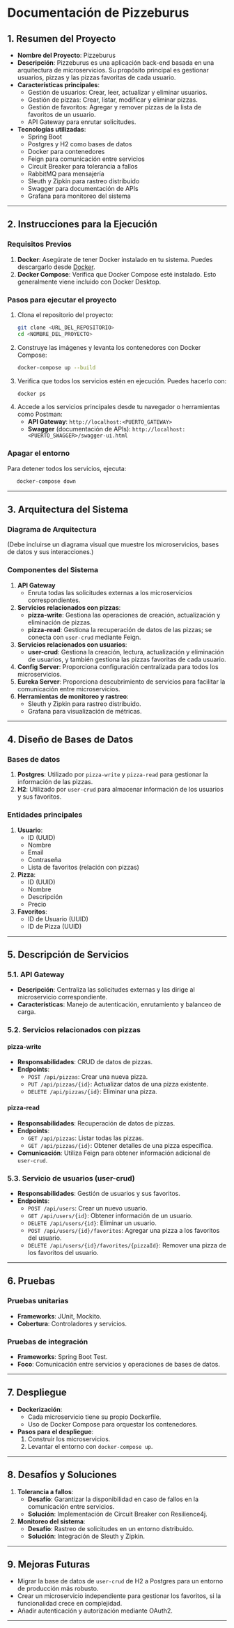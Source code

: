 # Documentación de Pizzeburus

## **1. Resumen del Proyecto**
- **Nombre del Proyecto**: Pizzeburus
- **Descripción**: Pizzeburus es una aplicación back-end basada en una arquitectura de microservicios. Su propósito principal es gestionar usuarios, pizzas y las pizzas favoritas de cada usuario.
- **Características principales**:
    - Gestión de usuarios: Crear, leer, actualizar y eliminar usuarios.
    - Gestión de pizzas: Crear, listar, modificar y eliminar pizzas.
    - Gestión de favoritos: Agregar y remover pizzas de la lista de favoritos de un usuario.
    - API Gateway para enrutar solicitudes.
- **Tecnologías utilizadas**:
    - Spring Boot
    - Postgres y H2 como bases de datos
    - Docker para contenedores
    - Feign para comunicación entre servicios
    - Circuit Breaker para tolerancia a fallos
    - RabbitMQ para mensajería
    - Sleuth y Zipkin para rastreo distribuido
    - Swagger para documentación de APIs
    - Grafana para monitoreo del sistema

---

## **2. Instrucciones para la Ejecución**

### **Requisitos Previos**
1. **Docker**: Asegúrate de tener Docker instalado en tu sistema. Puedes descargarlo desde [Docker](https://www.docker.com/).
2. **Docker Compose**: Verifica que Docker Compose esté instalado. Esto generalmente viene incluido con Docker Desktop.

### **Pasos para ejecutar el proyecto**

1. Clona el repositorio del proyecto:
   ```bash
   git clone <URL_DEL_REPOSITORIO>
   cd <NOMBRE_DEL_PROYECTO>
   ```
2. Construye las imágenes y levanta los contenedores con Docker Compose:
   ```bash
   docker-compose up --build
   ```
3. Verifica que todos los servicios estén en ejecución. Puedes hacerlo con:
   ```bash
   docker ps
   ```
4. Accede a los servicios principales desde tu navegador o herramientas como Postman:
    - **API Gateway**: `http://localhost:<PUERTO_GATEWAY>`
    - **Swagger** (documentación de APIs): `http://localhost:<PUERTO_SWAGGER>/swagger-ui.html`

### **Apagar el entorno**
Para detener todos los servicios, ejecuta:
```bash
   docker-compose down
```

---

## **3. Arquitectura del Sistema**

### **Diagrama de Arquitectura**
(Debe incluirse un diagrama visual que muestre los microservicios, bases de datos y sus interacciones.)

### **Componentes del Sistema**
1. **API Gateway**
    - Enruta todas las solicitudes externas a los microservicios correspondientes.
2. **Servicios relacionados con pizzas**:
    - **pizza-write**: Gestiona las operaciones de creación, actualización y eliminación de pizzas.
    - **pizza-read**: Gestiona la recuperación de datos de las pizzas; se conecta con `user-crud` mediante Feign.
3. **Servicios relacionados con usuarios**:
    - **user-crud**: Gestiona la creación, lectura, actualización y eliminación de usuarios, y también gestiona las pizzas favoritas de cada usuario.
4. **Config Server**: Proporciona configuración centralizada para todos los microservicios.
5. **Eureka Server**: Proporciona descubrimiento de servicios para facilitar la comunicación entre microservicios.
6. **Herramientas de monitoreo y rastreo**:
    - Sleuth y Zipkin para rastreo distribuido.
    - Grafana para visualización de métricas.

---

## **4. Diseño de Bases de Datos**

### **Bases de datos**
1. **Postgres**: Utilizado por `pizza-write` y `pizza-read` para gestionar la información de las pizzas.
2. **H2**: Utilizado por `user-crud` para almacenar información de los usuarios y sus favoritos.

### **Entidades principales**
1. **Usuario**:
    - ID (UUID)
    - Nombre
    - Email
    - Contraseña
    - Lista de favoritos (relación con pizzas)
2. **Pizza**:
    - ID (UUID)
    - Nombre
    - Descripción
    - Precio
3. **Favoritos**:
    - ID de Usuario (UUID)
    - ID de Pizza (UUID)

---

## **5. Descripción de Servicios**

### **5.1. API Gateway**
- **Descripción**: Centraliza las solicitudes externas y las dirige al microservicio correspondiente.
- **Características**: Manejo de autenticación, enrutamiento y balanceo de carga.

### **5.2. Servicios relacionados con pizzas**
#### **pizza-write**
- **Responsabilidades**: CRUD de datos de pizzas.
- **Endpoints**:
    - `POST /api/pizzas`: Crear una nueva pizza.
    - `PUT /api/pizzas/{id}`: Actualizar datos de una pizza existente.
    - `DELETE /api/pizzas/{id}`: Eliminar una pizza.

#### **pizza-read**
- **Responsabilidades**: Recuperación de datos de pizzas.
- **Endpoints**:
    - `GET /api/pizzas`: Listar todas las pizzas.
    - `GET /api/pizzas/{id}`: Obtener detalles de una pizza específica.
- **Comunicación**: Utiliza Feign para obtener información adicional de `user-crud`.

### **5.3. Servicio de usuarios (user-crud)**
- **Responsabilidades**: Gestión de usuarios y sus favoritos.
- **Endpoints**:
    - `POST /api/users`: Crear un nuevo usuario.
    - `GET /api/users/{id}`: Obtener información de un usuario.
    - `DELETE /api/users/{id}`: Eliminar un usuario.
    - `POST /api/users/{id}/favorites`: Agregar una pizza a los favoritos del usuario.
    - `DELETE /api/users/{id}/favorites/{pizzaId}`: Remover una pizza de los favoritos del usuario.

---

## **6. Pruebas**

### **Pruebas unitarias**
- **Frameworks**: JUnit, Mockito.
- **Cobertura**: Controladores y servicios.

### **Pruebas de integración**
- **Frameworks**: Spring Boot Test.
- **Foco**: Comunicación entre servicios y operaciones de bases de datos.

---

## **7. Despliegue**

- **Dockerización**:
    - Cada microservicio tiene su propio Dockerfile.
    - Uso de Docker Compose para orquestar los contenedores.
- **Pasos para el despliegue**:
    1. Construir los microservicios.
    2. Levantar el entorno con `docker-compose up`.

---

## **8. Desafíos y Soluciones**
1. **Tolerancia a fallos**:
    - **Desafío**: Garantizar la disponibilidad en caso de fallos en la comunicación entre servicios.
    - **Solución**: Implementación de Circuit Breaker con Resilience4j.
2. **Monitoreo del sistema**:
    - **Desafío**: Rastreo de solicitudes en un entorno distribuido.
    - **Solución**: Integración de Sleuth y Zipkin.

---

## **9. Mejoras Futuras**
- Migrar la base de datos de `user-crud` de H2 a Postgres para un entorno de producción más robusto.
- Crear un microservicio independiente para gestionar los favoritos, si la funcionalidad crece en complejidad.
- Añadir autenticación y autorización mediante OAuth2.

---

